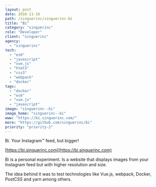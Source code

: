 ```yaml
---
layout: post
date: 2016-11-16
path: /singuerinc/singuerinc-bi
title: "Bi"
category: "singuerinc"
role: "Developer"
client: "singuerinc"
agency:
  - "singuerinc"
tech:
  - "es6"
  - "javascript"
  - "vue.js"
  - "html5"
  - "css3"
  - "webpack"
  - "docker"
tags:
  - "docker"
  - "es6"
  - "vue.js"
  - "javascript"
image: "singuerinc--bi"
image_home: "singuerinc--bi"
www: "https://bi.singuerinc.com/"
more: "https://github.com/singuerinc/bi"
priority: "priority-2"
---
```


Bi. Your Instagram™ feed, but bigger!

[https://bi.singuerinc.com](https://bi.singuerinc.com)

Bi is a personal experiment. Is a website that displays images from your Instagram feed but with higher resolution and size.

The idea behind it was to test technologies like Vue.js, webpack, Docker, PostCSS and yarn among others.

